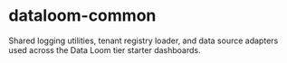# dataloom-common

Shared logging utilities, tenant registry loader, and data source adapters used across the Data Loom tier starter dashboards.
